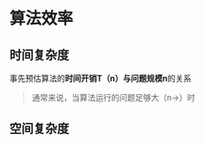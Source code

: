 

# 算法效率
## 时间复杂度
事先预估算法的**时间开销T（n）**与**问题规模n**的关系
>通常来说，当算法运行的问题足够大（n→）时
## 空间复杂度

<!--stackedit_data:
eyJoaXN0b3J5IjpbLTMxMDEzNzAyMywtOTg2MDUxODIxXX0=
-->